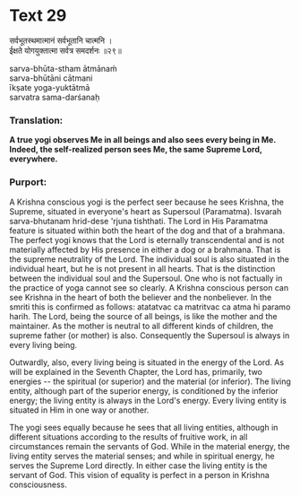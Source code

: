 # Text 29

सर्वभूतस्थमात्मानं सर्वभूतानि चात्मनि ।  
ईक्षते योगयुक्तात्मा सर्वत्र समदर्शनः ॥२९॥

sarva-bhūta-stham ātmānaḿ  
sarva-bhūtāni cātmani  
īkṣate yoga-yuktātmā  
sarvatra sama-darśanaḥ



### Translation:

**A true yogi observes Me in all beings and also sees every being in Me. Indeed, the self-realized person sees Me, the same Supreme Lord, everywhere.**

### Purport:

A Krishna conscious yogi is the perfect seer because he sees Krishna, the Supreme, situated in everyone's heart as Supersoul (Paramatma). Isvarah sarva-bhutanam hrid-dese 'rjuna tishthati. The Lord in His Paramatma feature is situated within both the heart of the dog and that of a brahmana. The perfect yogi knows that the Lord is eternally transcendental and is not materially affected by His presence in either a dog or a brahmana. That is the supreme neutrality of the Lord. The individual soul is also situated in the individual heart, but he is not present in all hearts. That is the distinction between the individual soul and the Supersoul. One who is not factually in the practice of yoga cannot see so clearly. A Krishna conscious person can see Krishna in the heart of both the believer and the nonbeliever. In the smriti this is confirmed as follows: atatatvac ca matritvac ca atma hi paramo harih. The Lord, being the source of all beings, is like the mother and the maintainer. As the mother is neutral to all different kinds of children, the supreme father (or mother) is also. Consequently the Supersoul is always in every living being.

Outwardly, also, every living being is situated in the energy of the Lord. As will be explained in the Seventh Chapter, the Lord has, primarily, two energies -- the spiritual (or superior) and the material (or inferior). The living entity, although part of the superior energy, is conditioned by the inferior energy; the living entity is always in the Lord's energy. Every living entity is situated in Him in one way or another.

The yogi sees equally because he sees that all living entities, although in different situations according to the results of fruitive work, in all circumstances remain the servants of God. While in the material energy, the living entity serves the material senses; and while in spiritual energy, he serves the Supreme Lord directly. In either case the living entity is the servant of God. This vision of equality is perfect in a person in Krishna consciousness.